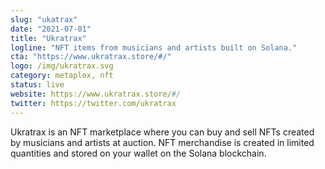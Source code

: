 ```yaml
---
slug: "ukatrax"
date: "2021-07-01"
title: "Ukratrax"
logline: "NFT items from musicians and artists built on Solana."
cta: "https://www.ukratrax.store/#/"
logo: /img/ukratrax.svg
category: metaplex, nft
status: live
website: https://www.ukratrax.store/#/
twitter: https://twitter.com/ukratrax
---
```


Ukratrax is an NFT marketplace where you can buy and sell NFTs created by musicians and artists at auction. NFT merchandise is created in limited quantities and stored on your wallet on the Solana blockchain.

